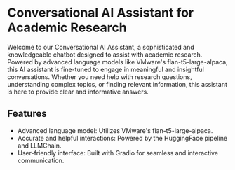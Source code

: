 # Conversational AI Assistant for Academic Research

Welcome to our Conversational AI Assistant, a sophisticated and knowledgeable chatbot designed to assist with academic research. Powered by advanced language models like VMware's flan-t5-large-alpaca, this AI assistant is fine-tuned to engage in meaningful and insightful conversations. Whether you need help with research questions, understanding complex topics, or finding relevant information, this assistant is here to provide clear and informative answers.

## Features

- Advanced language model: Utilizes VMware's flan-t5-large-alpaca.
- Accurate and helpful interactions: Powered by the HuggingFace pipeline and LLMChain.
- User-friendly interface: Built with Gradio for seamless and interactive communication.


